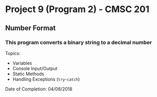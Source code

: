 # Project 9 (Program 2) - CMSC 201
## Number Format
### This program converts a binary string to a decimal number

Topics:
- Variables
- Console Input/Output
- Static Methods
- Handling Exceptions (```try```-```catch```)

Date of Completion: 04/08/2018
